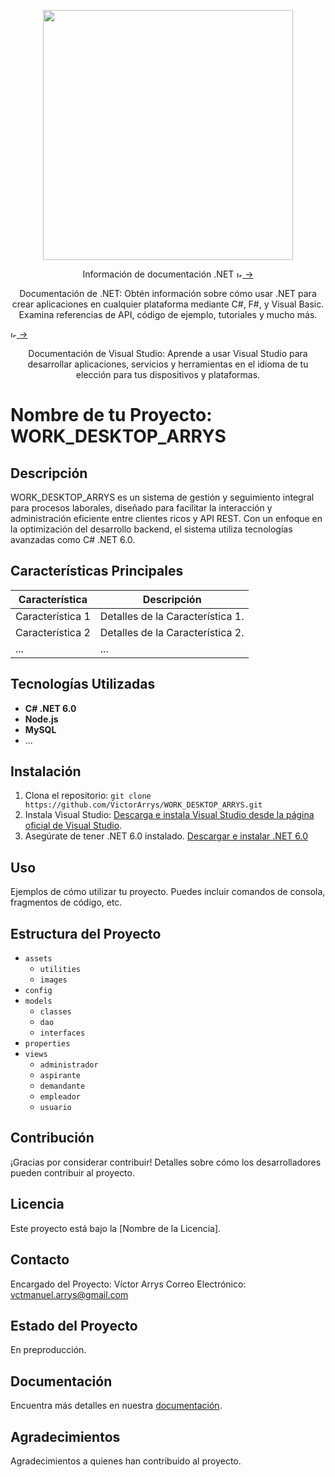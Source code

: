 <p align="center">
  <img src="https://geekstorming.files.wordpress.com/2019/12/7e49c-1mfohvi5b1xzkytxiaky7pq.png" width="400">
</p>

<p align="center"> Información de documentación .NET   
  <a href="https://learn.microsoft.com/es-es/dotnet/"><img src="https://andrewlock.net/content/images/2021/banner_aspnetcore6.png" alt="Ir " width="10"> -> </a> <p align="center"> Documentación de .NET: Obtén información sobre cómo usar .NET para crear aplicaciones en cualquier plataforma mediante C#, F#, y Visual Basic. Examina referencias de API, código de ejemplo, tutoriales y mucho más. </p> 
  <a href="https://learn.microsoft.com/es-es/visualstudio/windows/?view=vs-2022"><img src="https://cdn2.iconfinder.com/data/icons/metro-ui-icon-set/512/Visual_Studio_2012.png" alt="Ir " width="10"> -> </a> <p align="center"> Documentación de Visual Studio: Aprende a usar Visual Studio para desarrollar aplicaciones, servicios y herramientas en el idioma de tu elección para tus dispositivos y plataformas.  </p> 
</p>

# Nombre de tu Proyecto: WORK_DESKTOP_ARRYS
## Descripción
WORK_DESKTOP_ARRYS es un sistema de gestión y seguimiento integral para procesos laborales, diseñado para facilitar la interacción y administración eficiente entre clientes ricos y API REST. Con un enfoque en la optimización del desarrollo backend, el sistema utiliza tecnologías avanzadas como C# .NET 6.0.

## Características Principales
| Característica           | Descripción                                    |
| ------------------------ | ---------------------------------------------- |
| Característica 1         | Detalles de la Característica 1.               |
| Característica 2         | Detalles de la Característica 2.               |
| ...                      | ...                                            |

## Tecnologías Utilizadas
- **C# .NET 6.0**
- **Node.js**
- **MySQL**
- ...

## Instalación
1. Clona el repositorio: `git clone https://github.com/VictorArrys/WORK_DESKTOP_ARRYS.git`
2. Instala Visual Studio: [Descarga e instala Visual Studio desde la página oficial de Visual Studio](https://learn.microsoft.com/es-es/visualstudio/windows/?view=vs-2022).
3. Asegúrate de tener .NET 6.0 instalado. [Descargar e instalar .NET 6.0](https://learn.microsoft.com/es-es/dotnet/)


## Uso
Ejemplos de cómo utilizar tu proyecto. Puedes incluir comandos de consola, fragmentos de código, etc.

## Estructura del Proyecto
- `assets`
  - `utilities`
  - `images`
- `config`
- `models`
  - `classes`
  - `dao`
  - `interfaces`
- `properties`
- `views`
  - `administrador`
  - `aspirante`
  - `demandante`
  - `empleador`
  - `usuario`

## Contribución
¡Gracias por considerar contribuir! Detalles sobre cómo los desarrolladores pueden contribuir al proyecto.

## Licencia
Este proyecto está bajo la [Nombre de la Licencia].

## Contacto
Encargado del Proyecto: Víctor Arrys
Correo Electrónico: vctmanuel.arrys@gmail.com

## Estado del Proyecto
En preproducción.

## Documentación
Encuentra más detalles en nuestra [documentación](https://arrysservicesgroup.atlassian.net/wiki/spaces/SD/pages/11010057?atlOrigin=eyJpIjoiZjJiZDlkNmRmMTE4NGU0OWI4NGQ0YjM2MzA1ZTdiMWIiLCJwIjoiYyJ9).

## Agradecimientos
Agradecimientos a quienes han contribuido al proyecto.
